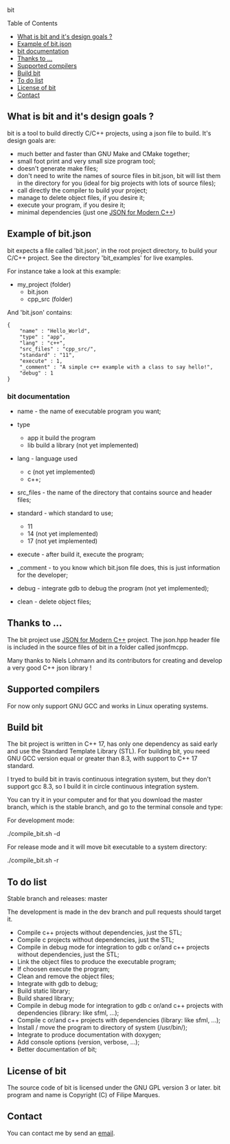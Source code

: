 bit

Table of Contents

- [What is bit and it's design goals ?](#what-is-bit-design-goals)
- [Example of bit.json](#example-bit)
- [bit documentation](#bit-documentation)
- [Thanks to ...](#thanks-to)
- [Supported compilers](#supported-compilers)
- [Build bit](#build-bit)
- [To do list](#to-do-list)
- [License of bit](#design-goals)
- [Contact](#contact)

## What is bit and it's design goals ?

bit is a tool to build directly C/C++ projects, using a json file to build.
It's design goals are:
  - much better and faster than GNU Make and CMake together;
  - small foot print and very small size program tool;
  - doesn't generate make files;
  - don't need to write the names of source files in bit.json, bit will list them in the directory for you (ideal for big projects with lots of source files);
  - call directly the compiler to build your project;
  - manage to delete object files, if you desire it;
  - execute your program, if you desire it;
  - minimal dependencies (just one [JSON for Modern C++](https://github.com/nlohmann/json))

## Example of bit.json

bit expects a file called 'bit.json', in the root project directory, to build your C/C++ project.
See the directory 'bit_examples' for live examples.

For instance take a look at this example:

- my_project (folder)
  - bit.json
  - cpp_src (folder)

And 'bit.json' contains:
```
{
	"name" : "Hello_World",
	"type" : "app",
	"lang" : "c++",
	"src_files" : "cpp_src/",
	"standard" : "11",
	"execute" : 1,
    "_comment" : "A simple c++ example with a class to say hello!",
    "debug" : 1
}
```

### bit documentation

- name - the name of executable program you want;

- type
  - app it build the program
  - lib build a library (not yet implemented)

- lang - language used
  - c (not yet implemented)
  - c++;

- src_files - the name of the directory that contains source and header files;

- standard - which standard to use;
  - 11
  - 14 (not yet implemented)
  - 17 (not yet implemented)

- execute - after build it, execute the program;

- _comment - to you know which bit.json file does, this is just information for the developer;

- debug - integrate gdb to debug the program (not yet implemented);

- clean - delete object files;

## Thanks to ...

The bit project use [JSON for Modern C++](https://github.com/nlohmann/json) project.
The json.hpp header file is included in the source files of bit in a folder called jsonfmcpp.

Many thanks to Niels Lohmann and its contributors for creating and develop a very good C++ json library !

## Supported compilers

For now only support GNU GCC and works in Linux operating systems.

## Build bit

The bit project is written in C++ 17, has only one dependency as said early and use the Standard Template Library (STL).
For building bit, you need GNU GCC version equal or greater than 8.3, with support to C++ 17 standard.

I tryed to build bit in travis continuous integration system, but they don't support gcc 8.3, so I build it in circle continuous integration system.

You can try it in your computer and for that you download the master branch, which is the stable branch, and go to the terminal console and type:

For development mode:

./compile_bit.sh -d

For release mode and it will move bit executable to a system directory:

./compile_bit.sh -r

## To do list

Stable branch and releases: master

The development is made in the dev branch and pull requests should target it.

- Compile c++ projects without dependencies, just the STL;
- Compile c projects without dependencies, just the STL;
- Compile in debug mode for integration to gdb c or/and c++ projects without dependencies, just the STL;
- Link the object files to produce the executable program;
- If choosen execute the program;
- Clean and remove the object files;
- Integrate with gdb to debug;
- Build static library;
- Build shared library;
- Compile in debug mode for integration to gdb c or/and c++ projects with dependencies (library: like sfml, ...);
- Compile c or/and c++ projects with dependencies (library: like sfml, ...);
- Install / move the program to directory of system (/usr/bin/);
- Integrate to produce documentation with doxygen;
- Add console options (version, verbose, ...);
- Better documentation of bit;

## License of bit

The source code of bit is licensed under the GNU GPL version 3 or later.
bit program and name is Copyright (C) of Filipe Marques.

## Contact

You can contact me by send an [email](eagle.software3@gmail.com).
